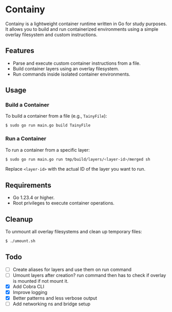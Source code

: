 # Containy

Containy is a lightweight container runtime written in Go for study purposes. It allows you to build and run containerized environments using a simple overlay filesystem and custom instructions.

## Features
- Parse and execute custom container instructions from a file.
- Build container layers using an overlay filesystem.
- Run commands inside isolated container environments.

## Usage

### Build a Container
To build a container from a file (e.g., `TainyFile`):
```bash
$ sudo go run main.go build TainyFile
```

### Run a Container
To run a container from a specific layer:
```bash
$ sudo go run main.go run tmp/build/layers/<layer-id>/merged sh
```

Replace `<layer-id>` with the actual ID of the layer you want to run.

## Requirements
- Go 1.23.4 or higher.
- Root privileges to execute container operations.

## Cleanup
To unmount all overlay filesystems and clean up temporary files:
```bash
$ ./umount.sh
```
## Todo

- [ ] Create aliases for layers and use them on run command
- [ ] Umount layers after creation? run command then has to check if overlay is mounted if not mount it.
- [x] Add Cobra CLI
- [x] Improve logging
- [x] Better patterns and less verbose output
- [ ] Add networking ns and bridge setup